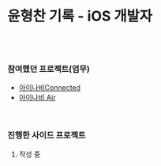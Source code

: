 # 윤형찬 기록 - iOS 개발자
<br/><br/>

### 참여했던 프로젝트(업무)
* [아이나비Connected](https://github.com/velmash/Portfolio/tree/main/iNavi/Connected)
* [아이나비 Air](https://github.com/velmash/Portfolio/tree/main/iNavi/Air)
  
<br/>

### 진행한 사이드 프로젝트
  1. 작성 중
